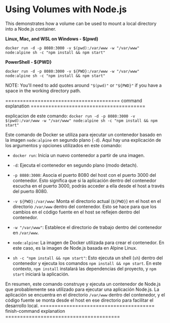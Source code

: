 # Using Volumes with Node.js

This demonstrates how a volume can be used to mount a local directory into a Node.js container.

**Linux, Mac, and WSL on Windows - $(pwd)**

`docker run -d -p 8080:3000 -v $(pwd):/var/www -w "/var/www" node:alpine sh -c "npm install && npm start"`

**PowerShell - ${PWD}**

`docker run -d -p 8080:3000 -v ${PWD}:/var/www -w "/var/www" node:alpine sh -c "npm install && npm start"`

NOTE: You'll need to add quotes around `"$(pwd)"` or `"${PWD}"` if you have a space in the working directory path.



======================================= command explanation =======================================

explicacion de este comando: `docker run -d -p 8080:3000 -v $(pwd):/var/www -w "/var/www" node:alpine sh -c "npm install && npm start"`


Este comando de Docker se utiliza para ejecutar un contenedor basado en la imagen `node:alpine` en segundo plano (`-d`). Aquí hay una explicación de los argumentos y opciones utilizados en este comando:

- `docker run`: Inicia un nuevo contenedor a partir de una imagen.

- `-d`: Ejecuta el contenedor en segundo plano (modo detach).

- `-p 8080:3000`: Asocia el puerto 8080 del host con el puerto 3000 del contenedor. Esto significa que si la aplicación dentro del contenedor escucha en el puerto 3000, podrás acceder a ella desde el host a través del puerto 8080.

- `-v ${PWD}:/var/www`: Monta el directorio actual (`${PWD}`) en el host en el directorio `/var/www` dentro del contenedor. Esto se hace para que los cambios en el código fuente en el host se reflejen dentro del contenedor.

- `-w "/var/www"`: Establece el directorio de trabajo dentro del contenedor en `/var/www`.

- `node:alpine`: La imagen de Docker utilizada para crear el contenedor. En este caso, es la imagen de Node.js basada en Alpine Linux.

- `sh -c "npm install && npm start"`: Esto ejecuta un shell (`sh`) dentro del contenedor y ejecuta los comandos `npm install && npm start`. En este contexto, `npm install` instalará las dependencias del proyecto, y `npm start` iniciará la aplicación.

En resumen, este comando construye y ejecuta un contenedor de Node.js que probablemente sea utilizado para ejecutar una aplicación Node.js. La aplicación se encuentra en el directorio `/var/www` dentro del contenedor, y el código fuente se monta desde el host en ese directorio para facilitar el desarrollo local.
======================================= finish-command explanation =======================================